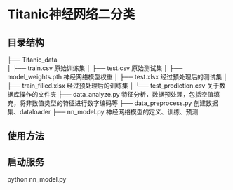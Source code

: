# Titanic神经网络二分类

## 目录结构

├── Titanic_data                              
│   ├── train.csv                             原始训练集
│   ├── test.csv                              原始测试集
│   ├── model_weights.pth                     神经网络模型权重
│   ├── test.xlsx                             经过预处理后的测试集
│   ├── train_filled.xlsx                     经过预处理后的训练集
│   └── test_prediction.csv                   关于数据库操作的文件夹
├── data_analyze.py                           特征分析，数据预处理，包括空值填充，将非数值类型的特征进行数字编码等
├── data_preprocess.py                        创建数据集、dataloader
├── nn_model.py                               神经网络模型的定义、训练、预测
## 使用方法

## 启动服务
python nn_model.py
